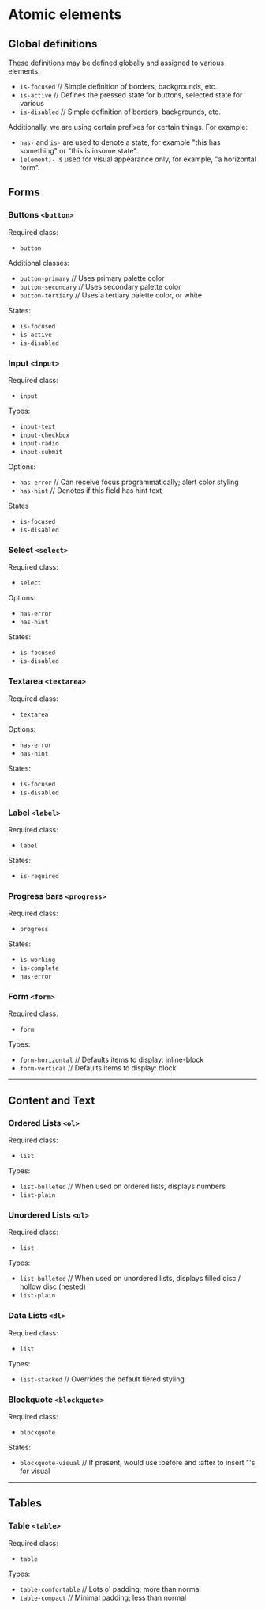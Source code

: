# Atomic elements

## Global definitions
These definitions may be defined globally and assigned to various elements.
* `is-focused`        // Simple definition of borders, backgrounds, etc.
* `is-active`         // Defines the pressed state for buttons, selected state for various
* `is-disabled`       // Simple definition of borders, backgrounds, etc.

Additionally, we are using certain prefixes for certain things. For example:
* `has-` and `is-` are used to denote a state, for example "this has something" or "this is insome state".
* `[element]-` is used for visual appearance only, for example, "a horizontal form".

## Forms

### Buttons `<button>`

Required class:
* `button`

Additional classes:
* `button-primary`    // Uses primary palette color
* `button-secondary`  // Uses secondary palette color
* `button-tertiary`   // Uses a tertiary palette color, or white

States:
* `is-focused`
* `is-active`
* `is-disabled`

### Input `<input>`

Required class:
* `input`

Types:
* `input-text`
* `input-checkbox`
* `input-radio`
* `input-submit`

Options:
* `has-error`        // Can receive focus programmatically; alert color styling
* `has-hint`         // Denotes if this field has hint text

States
* `is-focused`
* `is-disabled`

### Select `<select>`

Required class:
* `select`

Options:
* `has-error`
* `has-hint`

States:
* `is-focused`
* `is-disabled`

### Textarea `<textarea>`

Required class:
* `textarea`

Options:
* `has-error`
* `has-hint`

States:
* `is-focused`
* `is-disabled`

### Label `<label>`

Required class:
* `label`

States:
* `is-required`

### Progress bars `<progress>`

Required class:
* `progress`

States:
* `is-working`
* `is-complete`
* `has-error`

### Form `<form>`

Required class:
* `form`

Types:
* `form-horizontal`  // Defaults items to display: inline-block
* `form-vertical`    // Defaults items to display: block

- - -

## Content and Text

### Ordered Lists `<ol>`

Required class:
* `list`

Types:
* `list-bulleted`     // When used on ordered lists, displays numbers
* `list-plain`

### Unordered Lists `<ul>`

Required class:
* `list`

Types:
* `list-bulleted`     // When used on unordered lists, displays filled disc / hollow disc (nested)
* `list-plain`

### Data Lists `<dl>`

Required class:
* `list`

Types:
* `list-stacked`     // Overrides the default tiered styling

### Blockquote `<blockquote>`

Required class:
* `blockquote`

States:
* `blockquote-visual` // If present, would use :before and :after to insert "'s for visual

- - -

## Tables

### Table `<table>`

Required class:
* `table`

Types:
* `table-comfortable` // Lots o' padding; more than normal
* `table-compact`     // Minimal padding; less than normal
